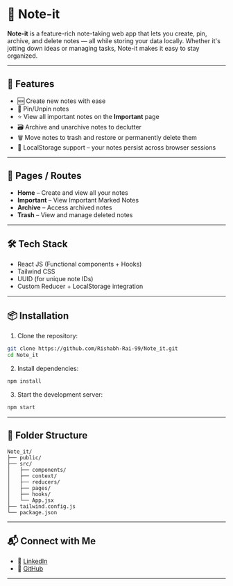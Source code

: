 # 📝 Note-it

**Note-it** is a feature-rich note-taking web app that lets you create, pin, archive, and delete notes — all while storing your data locally. Whether it's jotting down ideas or managing tasks, Note-it makes it easy to stay organized.

---

## 🚀 Features

- 🆕 Create new notes with ease
- 📌 Pin/Unpin notes
- ⭐ View all important notes on the **Important** page
- 🗃️ Archive and unarchive notes to declutter
- 🗑️ Move notes to trash and restore or permanently delete them
- 💾 LocalStorage support – your notes persist across browser sessions

---

## 🧭 Pages / Routes

- **Home** – Create and view all your notes
- **Important** – View Important Marked Notes
- **Archive** – Access archived notes
- **Trash** – View and manage deleted notes

---

## 🛠️ Tech Stack

- React JS (Functional components + Hooks)
- Tailwind CSS
- UUID (for unique note IDs)
- Custom Reducer + LocalStorage integration

---

## 📦 Installation

1. Clone the repository:
```bash
git clone https://github.com/Rishabh-Rai-99/Note_it.git
cd Note_it
```

2. Install dependencies:
```bash
npm install
```

3. Start the development server:
```bash
npm start
```

---

## 📂 Folder Structure

```
Note_it/
├── public/
├── src/
│   ├── components/
│   ├── context/
│   ├── reducers/
│   ├── pages/
│   ├── hooks/
│   └── App.jsx
├── tailwind.config.js
└── package.json
```

---


## 📬 Connect with Me

- 💼 [LinkedIn]()
- 🐙 [GitHub](https://github.com/Rishabh-Rai-99)

---
